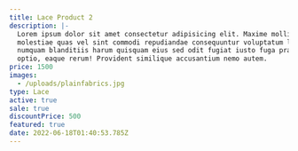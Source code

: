 ```yaml
---
title: Lace Product 2
description: |-
  Lorem ipsum dolor sit amet consectetur adipisicing elit. Maxime mollitia,
  molestiae quas vel sint commodi repudiandae consequuntur voluptatum laborum
  numquam blanditiis harum quisquam eius sed odit fugiat iusto fuga praesentium
  optio, eaque rerum! Provident similique accusantium nemo autem.
price: 1500
images:
  - /uploads/plainfabrics.jpg
type: Lace
active: true
sale: true
discountPrice: 500
featured: true
date: 2022-06-18T01:40:53.785Z
---
```

